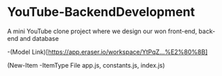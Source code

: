 # YouTube-BackendDevelopment
A mini YouTube clone project where we design our won front-end, back-end and database

-(Model Link)[https://app.eraser.io/workspace/YtPqZ...%E2%80%8B]

<!-- This command can be used to create new files in terminal if touch is not supported -->
(New-Item -ItemType File app.js, constants.js, index.js)